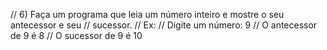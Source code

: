 // 6) Faça um programa que leia um número inteiro e mostre o seu antecessor e seu
// sucessor.
// Ex:
// Digite um número: 9
// O antecessor de 9 é 8
// O sucessor de 9 é 10